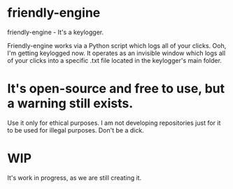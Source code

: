 # friendly-engine
friendly-engine - It's a keylogger.

Friendly-engine works via a Python script which logs all of your clicks. Ooh, I'm getting keylogged now.
It operates as an invisible window which logs all of your clicks into a specific .txt file located in the keylogger's main folder.

# It's open-source and free to use, but a warning still exists.
Use it only for ethical purposes. I am not developing repositories just for it to be used for illegal purposes. Don't be a dick.

# WIP
It's work in progress, as we are still creating it.
